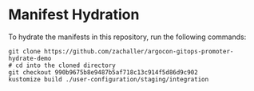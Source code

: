 # Manifest Hydration

To hydrate the manifests in this repository, run the following commands:

```shell
git clone https://github.com/zachaller/argocon-gitops-promoter-hydrate-demo
# cd into the cloned directory
git checkout 990b9675b8e9487b5af718c13c914f5d86d9c902
kustomize build ./user-configuration/staging/integration
```
